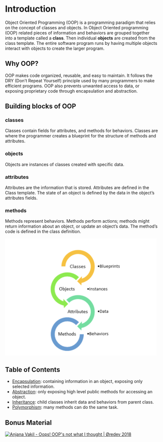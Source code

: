 # Introduction

Object Oriented Programming (OOP) is a programming paradigm that relies on the concept of classes and objects. In Object Oriented programming (OOP) related pieces of information and behaviors are grouped together into a template called a **class**. Then individual **objects** are created from the class template. The entire software program runs by having multiple objects interact with objects to create the larger program.

## Why OOP?

OOP makes code organized, reusable, and easy to maintain. It follows the DRY (Don’t Repeat Yourself) principle used by many programmers to make efficient programs. OOP also prevents unwanted access to data, or exposing proprietary code through encapsulation and abstraction.

## Building blocks of OOP

### classes
Classes contain fields for attributes, and methods for behaviors. Classes are where the programmer creates a blueprint for the structure of methods and attributes.

### objects
Objects are instances of classes created with specific data.

### attributes
Attributes are the information that is stored. Attributes are defined in the Class template. The state of an object is defined by the data in the object’s attributes fields.

### methods
Methods represent behaviors. Methods perform actions; methods might return information about an object, or update an object’s data. The method’s code is defined in the class definition. 

![Object Oriented Programming](./images/oop.png)

## Table of Contents
- [Encapsulation](./encapsulation.ipynb): containing information in an object, exposing only selected information.
- [Abstraction](./abstraction.ipynb): only exposing high level public methods for accessing an object.
- [Inheritance](./inheritance.ipynb): child classes inherit data and behaviors from parent class.
- [Polymorphism](./polymorphism.ipynb): many methods can do the same task.

## Bonus Material

[![Anjana Vakil - Oops! OOP's not what I thought | Øredev 2018](http://img.youtube.com/vi/qMdxExJCD5s/0.jpg)](http://www.youtube.com/watch?v=qMdxExJCD5s "Anjana Vakil - Oops! OOP's not what I thought | Øredev 2018")